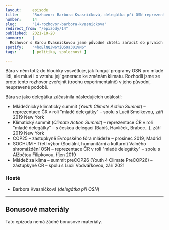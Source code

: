 ```yaml
---
layout:     episode
title:      "Rozhovor: Barbora Kvasničková, delegátka při OSN reprezentující mladé lidi z Česka"
number:     14
slug:       "14-rozhovor-barbora-kvasnickova"
redirect_from: "/epizody/14"
published:  2021-10-20
summary:    |
  Rozhovor s Bárou Kvasničkovou jsme původně chtěli zařadit do prvních pěti dílů série – mezi ostatní hosty. Nakonec jsme ale usoudili, že tento rozhovor bude mít větší hodnotu jako celek.
spotify:    "4hoElNQJw6YiQ59a301VN6"
tags:       [ politika, spolecnost ]

---
```


Bára v něm totiž do hloubky vysvětluje, jak fungují programy OSN pro mladé lidi, ale mluví i o vztahu její generace ke změnám klimatu. Rozhodli jsme se proto tento rozhovor zveřejnit (trochu experimentálně) v jeho původní, neupravené podobě.

Bára se jako delegátka zúčastnila následujících událostí:

* Mládežnický klimatický summit (_Youth Climate Action Summit_) – reprezentace ČR v roli "mladé delegátky" – spolu s Lucií Smolkovou, září 2019  New York
* Klimatický summit (_Climate Action Summit_) – reprezentace ČR v roli "mladé delegátky" – s českou delegací (Babiš, Havlíček, Brabec...), září 2019  New York
* COP25 – zástupkyně Evropského fóra mládeže – prosinec 2019, Madrid
* SOCHUM – Třetí výbor (Sociální, humanitární a kulturní) Valného shromáždění OSN – reprezentace ČR v roli "mladé delegátky" – spolu s Alžbětou Filipkovou, říjen 2019
* Mládež za klima – summit preCOP26 (Youth 4 Climate PreCOP26) – zástupkyně ČR – spolu s Lucií Vodvářkovou, září 2021

### Hosté

* Barbora Kvasničková (_delegátka při OSN_)

---

## Bonusové materiály

<div class="bonus-material" markdown="1">

Tato epizoda nemá žádné bonusové materiály.

</div>
